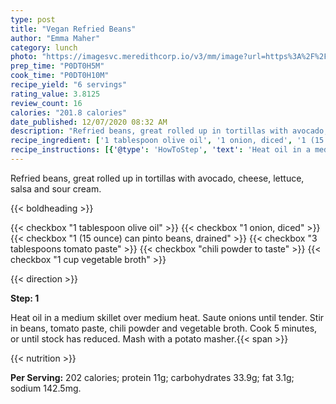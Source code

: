 ```yaml
---
type: post
title: "Vegan Refried Beans"
author: "Emma Maher"
category: lunch
photo: "https://imagesvc.meredithcorp.io/v3/mm/image?url=https%3A%2F%2Fimages.media-allrecipes.com%2Fuserphotos%2F1060480.jpg"
prep_time: "P0DT0H5M"
cook_time: "P0DT0H10M"
recipe_yield: "6 servings"
rating_value: 3.8125
review_count: 16
calories: "201.8 calories"
date_published: 12/07/2020 08:32 AM
description: "Refried beans, great rolled up in tortillas with avocado, cheese, lettuce, salsa and sour cream."
recipe_ingredient: ['1 tablespoon olive oil', '1 onion, diced', '1 (15 ounce) can pinto beans, drained', '3 tablespoons tomato paste', 'chili powder to taste', '1 cup vegetable broth']
recipe_instructions: [{'@type': 'HowToStep', 'text': 'Heat oil in a medium skillet over medium heat.  Saute onions until tender.  Stir in beans, tomato paste, chili powder and vegetable broth.  Cook 5 minutes, or until stock has reduced.  Mash with a potato masher.\n'}]
---
```


Refried beans, great rolled up in tortillas with avocado, cheese, lettuce, salsa and sour cream. 

{{< boldheading >}}

{{< checkbox "1 tablespoon olive oil" >}}
{{< checkbox "1  onion, diced" >}}
{{< checkbox "1 (15 ounce) can pinto beans, drained" >}}
{{< checkbox "3 tablespoons tomato paste" >}}
{{< checkbox "chili powder to taste" >}}
{{< checkbox "1 cup vegetable broth" >}}


{{< direction >}}

**Step: 1**

Heat oil in a medium skillet over medium heat.  Saute onions until tender.  Stir in beans, tomato paste, chili powder and vegetable broth.  Cook 5 minutes, or until stock has reduced.  Mash with a potato masher.{{< span >}}

{{< nutrition >}}

**Per Serving:** 202 calories; protein 11g; carbohydrates 33.9g; fat 3.1g; sodium 142.5mg.